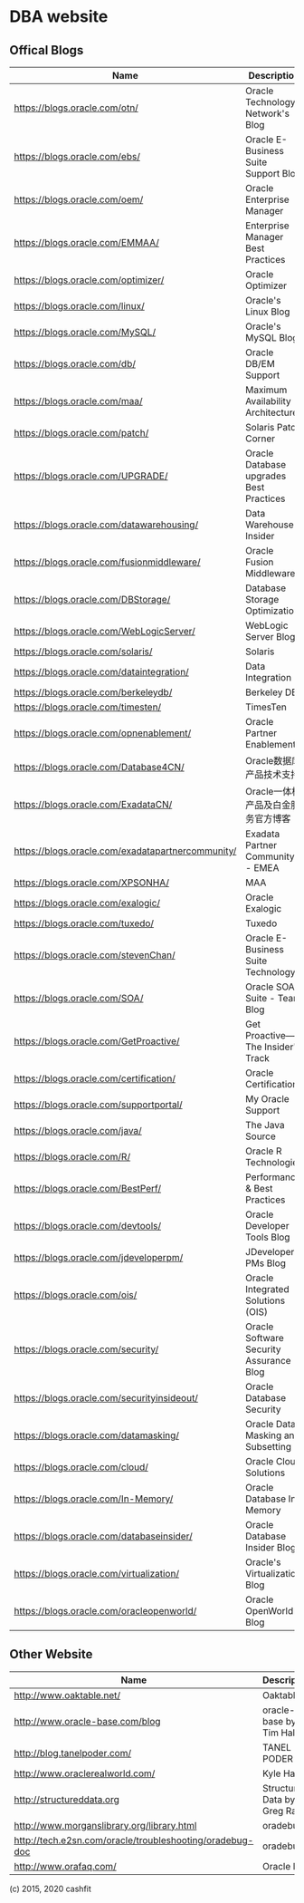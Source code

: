 DBA website
===========

Offical Blogs
-----

| Name | Description |
| --------   | -------  |
| https://blogs.oracle.com/otn/                                    |  Oracle Technology Network's Blog  |
| https://blogs.oracle.com/ebs/                                    |  Oracle E-Business Suite Support Blog                 |
| https://blogs.oracle.com/oem/                                    |  Oracle Enterprise Manager     |
| https://blogs.oracle.com/EMMAA/                                  |  Enterprise Manager Best Practices  |
| https://blogs.oracle.com/optimizer/                              |  Oracle Optimizer            |
| https://blogs.oracle.com/linux/                                  |  Oracle's Linux Blog       |
| https://blogs.oracle.com/MySQL/                                  |  Oracle's MySQL Blog         |
| https://blogs.oracle.com/db/                                     |  Oracle DB/EM Support        |
| https://blogs.oracle.com/maa/                                    |  Maximum Availability Architecture  |
| https://blogs.oracle.com/patch/                                  |  Solaris Patch Corner           |
| https://blogs.oracle.com/UPGRADE/                                |  Oracle Database upgrades Best Practices      |
| https://blogs.oracle.com/datawarehousing/                        |  Data Warehouse Insider      |
| https://blogs.oracle.com/fusionmiddleware/                       |  Oracle Fusion Middleware   |
| https://blogs.oracle.com/DBStorage/                              |  Database Storage Optimization  |
| https://blogs.oracle.com/WebLogicServer/                         |  WebLogic Server Blog     |
| https://blogs.oracle.com/solaris/                                |  Solaris           |
| https://blogs.oracle.com/dataintegration/                        |  Data Integration           |
| https://blogs.oracle.com/berkeleydb/                             |  Berkeley DB                |
| https://blogs.oracle.com/timesten/                               |  TimesTen                 |
| https://blogs.oracle.com/opnenablement/                          |  Oracle Partner Enablement       |
| https://blogs.oracle.com/Database4CN/                            |  Oracle数据库产品技术支持 |
| https://blogs.oracle.com/ExadataCN/                              |  Oracle一体机产品及白金服务官方博客  |
| https://blogs.oracle.com/exadatapartnercommunity/                |  Exadata Partner Community - EMEA  |
| https://blogs.oracle.com/XPSONHA/                                |  MAA | Exadata blog by R.Kundersma  |
| https://blogs.oracle.com/exalogic/                               |  Oracle Exalogic  |
| https://blogs.oracle.com/tuxedo/                                 |  Tuxedo                   |
| https://blogs.oracle.com/stevenChan/                             |  Oracle E-Business Suite Technology   |
| https://blogs.oracle.com/SOA/                                    |  Oracle SOA Suite - Team Blog |
| https://blogs.oracle.com/GetProactive/                           |  Get Proactive—The Insider's Track  |
| https://blogs.oracle.com/certification/                          |  Oracle Certification       |
| https://blogs.oracle.com/supportportal/                          |  My Oracle Support          |
| https://blogs.oracle.com/java/                                   |  The Java Source         |
| https://blogs.oracle.com/R/                                      |  Oracle R Technologies     |
| https://blogs.oracle.com/BestPerf/                               |  Performance & Best Practices     |
| https://blogs.oracle.com/devtools/                               |  Oracle Developer Tools Blog    |
| https://blogs.oracle.com/jdeveloperpm/                           |  JDeveloper PMs Blog    |
| https://blogs.oracle.com/ois/                                    |  Oracle Integrated Solutions (OIS) |
| https://blogs.oracle.com/security/                               |  Oracle Software Security Assurance Blog |
| https://blogs.oracle.com/securityinsideout/                      |  Oracle Database Security    |
| https://blogs.oracle.com/datamasking/                            |  Oracle Data Masking and Subsetting  |
| https://blogs.oracle.com/cloud/                                  |  Oracle Cloud Solutions    |
| https://blogs.oracle.com/In-Memory/                              |  Oracle Database In-Memory  |
| https://blogs.oracle.com/databaseinsider/                        |  Oracle Database Insider Blog  |
| https://blogs.oracle.com/virtualization/                         |  Oracle's Virtualization Blog |
| https://blogs.oracle.com/oracleopenworld/                        |  Oracle OpenWorld Blog |

Other Website
-----

| Name | Description |
| --------   | -------  |
| http://www.oaktable.net/                                           | Oaktable  |
| http://www.oracle-base.com/blog                                    | oracle-base by Tim Hall |
| http://blog.tanelpoder.com/                                        | TANEL PODER            |
| http://www.oraclerealworld.com/                                    | Kyle Hailey            |
| http://structureddata.org                                          | Structured Data by Greg Rahn  |
| http://www.morganslibrary.org/library.html                         | oradebug |
| http://tech.e2sn.com/oracle/troubleshooting/oradebug-doc           | oradebug   |
| http://www.orafaq.com/                                             | Oracle FAQ  |

(c) 2015, 2020 cashfit
